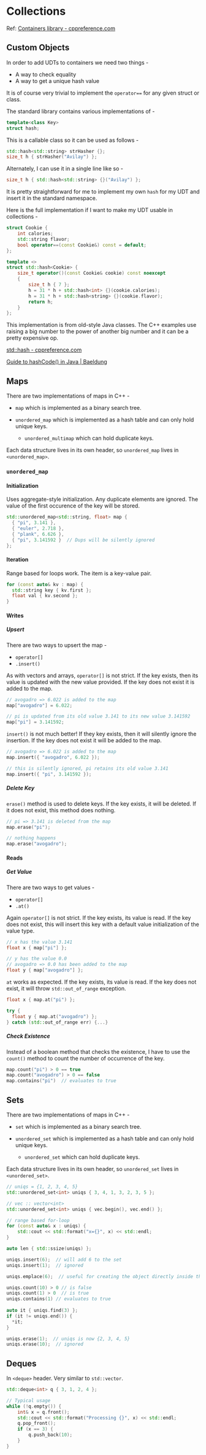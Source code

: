# Collections

Ref: [Containers library - cppreference.com](https://en.cppreference.com/w/cpp/container)

## Custom Objects

In order to add UDTs to containers we need two things -

* A way to check equality
* A way to get a unique hash value

It is of course very trivial to implement the `operator==` for any given struct or class.

The standard library contains various implementations of -

```c++
template<class Key>
struct hash;
```

This is a callable class so it can be used as follows -

```c++
std::hash<std::string> strHasher {};
size_t h { strHasher("Avilay") };
```

Alternately, I can use it in a single line like so -

```c++
size_t h { std::hash<std::string> {}("Avilay") };
```

It is pretty straightforward for me to implement my own `hash` for my UDT and insert it in the standard namespace.

Here is the full implementation if I want to make my UDT usable in collections -

```c++
struct Cookie {
    int calories;
    std::string flavor;
    bool operator==(const Cookie&) const = default;
};

template <>
struct std::hash<Cookie> {
    size_t operator()(const Cookie& cookie) const noexcept
    {
        size_t h { 7 };
        h = 31 * h + std::hash<int> {}(cookie.calories);
        h = 31 * h + std::hash<string> {}(cookie.flavor);
        return h;
    }
};
```

This implementation is from old-style Java classes. The C++ examples use raising a big number to the power of another big number and it can be a pretty expensive op.

[std::hash - cppreference.com](https://en.cppreference.com/w/cpp/utility/hash)

[Guide to hashCode() in Java | Baeldung](https://www.baeldung.com/java-hashcode)

## Maps

There are two implementations of maps in C++ -

* `map` which is implemented as a binary search tree.

* `unordered_map` which is implemented as a hash table and can only hold unique keys.

  * `unordered_multimap` which can hold duplicate keys.

Each data structure lives in its own header, so `unordered_map` lives in `<unordered_map>`.

### `unordered_map`

#### Initialization

Uses aggregate-style initialization. Any duplicate elements are ignored. The value of the first occurence of the key will be stored.

```c++
std::unordered_map<std::string, float> map {
  { "pi", 3.141 },
  { "euler", 2.718 },
  { "plank", 6.626 },
  { "pi", 3.141592 }  // Dups will be silently ignored
};
```

#### Iteration

Range based for loops work. The item is a key-value pair.

```c++
for (const auto& kv : map) {
  std::string key { kv.first };
  float val { kv.second };
}
```

#### Writes

##### Upsert

There are two ways to upsert the map -

* `operator[]`
* `.insert()`

As with vectors and arrays, `operator[]` is not strict. If the key exists, then its value is updated with the new value provided. If the key does not exist it is added to the map.

```c++
// avogadro => 6.022 is added to the map
map["avogadro"] = 6.022;

// pi is updated from its old value 3.141 to its new value 3.141592
map["pi"] = 3.141592;
```

`insert()` is not much better! If they key exists, then it will silently ignore the insertion. If the key does not exist it will be added to the map.

```c++
// avogadro => 6.022 is added to the map
map.insert({ "avogadro", 6.022 });

// this is silently ignored, pi retains its old value 3.141
map.insert({ "pi", 3.141592 });
```

##### Delete Key

`erase()` method is used to delete keys. If the key exists, it will be deleted. If it does not exist, this method does nothing.

```c++
// pi => 3.141 is deleted from the map
map.erase("pi");

// nothing happens
map.erase("avogadro");
```

#### Reads

##### Get Value

There are two ways to get values -

* `operator[]`
* `.at()`

Again `operator[]` is not strict. If the key exists, its value is read. If the key does not exist, this will insert this key with a default value initialization of the value type.

```c++
// x has the value 3.141
float x { map["pi"] };

// y has the value 0.0
// avogadro => 0.0 has been added to the map
float y { map["avogadro"] };
```

`at` works as expected. If the key exists, its value is read. If the key does not exist, it will throw `std::out_of_range` exception.

```c++
float x { map.at("pi") };

try {
  float y { map.at("avogadro") };
} catch (std::out_of_range err) {...}
```

##### Check Existence

Instead of a boolean method that checks the existence, I have to use the `count()` method to count the number of occurrence of the key.

```c++
map.count("pi") > 0 == true
map.count("avogadro") > 0 == false  
map.contains("pi")  // evaluates to true
```

## Sets

There are two implementations of maps in C++ -

* `set` which is implemented as a binary search tree.

* `unordered_set` which is implemented as a hash table and can only hold unique keys.
  * `unordered_set` which can hold duplicate keys.

Each data structure lives in its own header, so `unordered_set` lives in `<unordered_set>`.

```c++
// uniqs = {1, 2, 3, 4, 5}
std::unordered_set<int> uniqs { 3, 4, 1, 3, 2, 3, 5 };

// vec :: vector<int>
std::unordered_set<int> uniqs { vec.begin(), vec.end() };

// range based for-loop
for (const auto& x : uniqs) {
    std::cout << std::format("x={}", x) << std::endl;
}

auto len { std::ssize(uniqs) };

uniqs.insert(6);  // will add 6 to the set
uniqs.insert(1);  // ignored

uniqs.emplace(6);  // useful for creating the object directly inside the set.

uniqs.count(10) > 0 // is false
uniqs.count(1) > 0  // is true  
uniqs.contains(1) // evaluates to true
  
auto it { uniqs.find(3) };
if (it != uniqs.end()) {
  *it;
}

uniqs.erase(1);  // uniqs is now {2, 3, 4, 5}
uniqs.erase(10);  // ignored
```

## Deques

In `<deque>` header. Very similar to `std::vector`.

```c++
std::deque<int> q { 3, 1, 2, 4 };

// Typical usage
while (!q.empty()) {
    int& x = q.front();
    std::cout << std::format("Processing {}", x) << std::endl;
    q.pop_front();
    if (x == 3) {
        q.push_back(10);
    }
}
```

